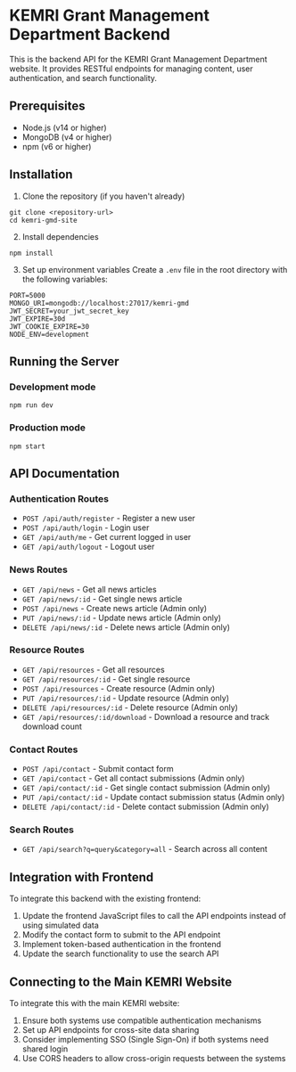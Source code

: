 # KEMRI Grant Management Department Backend

This is the backend API for the KEMRI Grant Management Department website. It provides RESTful endpoints for managing content, user authentication, and search functionality.

## Prerequisites

- Node.js (v14 or higher)
- MongoDB (v4 or higher)
- npm (v6 or higher)

## Installation

1. Clone the repository (if you haven't already)
```
git clone <repository-url>
cd kemri-gmd-site
```

2. Install dependencies
```
npm install
```

3. Set up environment variables
Create a `.env` file in the root directory with the following variables:
```
PORT=5000
MONGO_URI=mongodb://localhost:27017/kemri-gmd
JWT_SECRET=your_jwt_secret_key
JWT_EXPIRE=30d
JWT_COOKIE_EXPIRE=30
NODE_ENV=development
```

## Running the Server

### Development mode
```
npm run dev
```

### Production mode
```
npm start
```

## API Documentation

### Authentication Routes
- `POST /api/auth/register` - Register a new user
- `POST /api/auth/login` - Login user
- `GET /api/auth/me` - Get current logged in user
- `GET /api/auth/logout` - Logout user

### News Routes
- `GET /api/news` - Get all news articles
- `GET /api/news/:id` - Get single news article
- `POST /api/news` - Create news article (Admin only)
- `PUT /api/news/:id` - Update news article (Admin only)
- `DELETE /api/news/:id` - Delete news article (Admin only)

### Resource Routes
- `GET /api/resources` - Get all resources
- `GET /api/resources/:id` - Get single resource
- `POST /api/resources` - Create resource (Admin only)
- `PUT /api/resources/:id` - Update resource (Admin only)
- `DELETE /api/resources/:id` - Delete resource (Admin only)
- `GET /api/resources/:id/download` - Download a resource and track download count

### Contact Routes
- `POST /api/contact` - Submit contact form
- `GET /api/contact` - Get all contact submissions (Admin only)
- `GET /api/contact/:id` - Get single contact submission (Admin only)
- `PUT /api/contact/:id` - Update contact submission status (Admin only)
- `DELETE /api/contact/:id` - Delete contact submission (Admin only)

### Search Routes
- `GET /api/search?q=query&category=all` - Search across all content

## Integration with Frontend

To integrate this backend with the existing frontend:

1. Update the frontend JavaScript files to call the API endpoints instead of using simulated data
2. Modify the contact form to submit to the API endpoint
3. Implement token-based authentication in the frontend
4. Update the search functionality to use the search API

## Connecting to the Main KEMRI Website

To integrate this with the main KEMRI website:

1. Ensure both systems use compatible authentication mechanisms
2. Set up API endpoints for cross-site data sharing
3. Consider implementing SSO (Single Sign-On) if both systems need shared login
4. Use CORS headers to allow cross-origin requests between the systems 